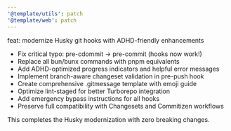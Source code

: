```yaml
---
'@template/utils': patch
'@template/web': patch
---
```


feat: modernize Husky git hooks with ADHD-friendly enhancements

- Fix critical typo: pre-cdommit → pre-commit (hooks now work!)
- Replace all bun/bunx commands with pnpm equivalents
- Add ADHD-optimized progress indicators and helpful error messages
- Implement branch-aware changeset validation in pre-push hook
- Create comprehensive .gitmessage template with emoji guide
- Optimize lint-staged for better Turborepo integration
- Add emergency bypass instructions for all hooks
- Preserve full compatibility with Changesets and Commitizen workflows

This completes the Husky modernization with zero breaking changes.
